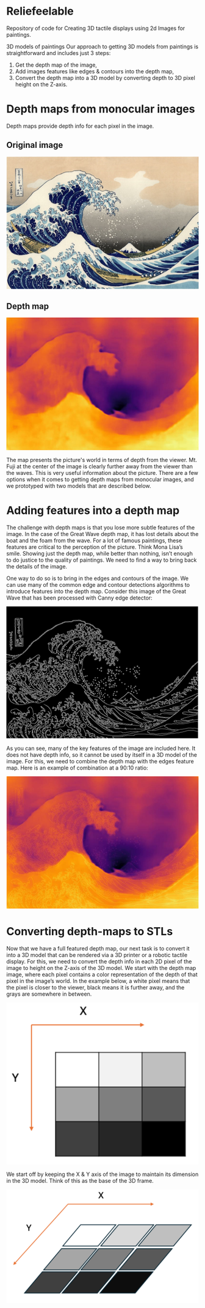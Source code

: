 # Reliefeelable
Repository of code for Creating 3D tactile displays using 2d Images for paintings.

3D models of paintings
Our approach to getting 3D models from paintings is straightforward and includes just 3 steps:
1. Get the depth map of the image,
2. Add images features like edges & contours into the depth map,
3. Convert the depth map into a 3D model by converting depth to 3D pixel height on the Z-axis.

# Depth maps from monocular images 
Depth maps provide depth info for each pixel in the image.

## Original image
![Great Wave](docs/great_wave.png "Great Wave")

## Depth map
![Great Wave](docs/depth_map.png "Depth Map")

The map presents the picture's world in terms of depth from the viewer. Mt. Fuji at the center of
the image is clearly further away from the viewer than the waves. This is very useful information
about the picture. There are a few options when it comes to getting depth maps from monocular images, and we
prototyped with two models that are described below.

# Adding features into a depth map
The challenge with depth maps is that you lose more subtle features of the image. In the case of the Great Wave depth map, it has lost details about the boat and the foam from the wave. For a lot of famous paintings, these features are critical to the perception of the picture. Think Mona Lisa’s smile. Showing just the depth map, while better than nothing, isn’t enough to do justice to the quality of paintings. We need to find a way to bring back the details of the image.
 
One way to do so is to bring in the edges and contours of the image. We can use many of the common edge and contour detections algorithms to introduce features into the depth map. Consider this image of the Great Wave that has been processed with Canny edge detector:

![Great Wave](docs/canny.png "Canny edge")

As you can see, many of the key features of the image are included here. It does not have depth info, so it cannot be used by itself in a 3D model of the image. For this, we need to combine the depth map with the edges feature map. Here is an example of combination at a 90:10 ratio:

![Great Wave](docs/combined.png "Combined")

# Converting depth-maps to STLs
Now that we have a full featured depth map, our next task is to convert it into a 3D model that can be rendered via a 3D printer or a robotic tactile display. For this, we need to convert the depth info in each 2D pixel of the image to height on the Z-axis of the 3D model.
We start with the depth map image, where each pixel contains a color representation of the depth of that pixel in the image’s world. In the example below, a white pixel means that the pixel is closer to the viewer, black means it is further away, and the grays are somewhere in between.

![Great Wave](docs/first_xy_image.png "")

We start off by keeping the X & Y axis of the image to maintain its dimension in the 3D model. Think of this as the base of the 3D frame.

![Great Wave](docs/second_xy_image.png "")



